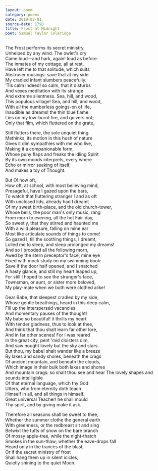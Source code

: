 ```yaml
---
layout: poem
category: poems
date: 2019-02-01
source-date: 1798
title: Frost at Midnight
poet: Samuel Taylor Coleridge
---
```

The Frost performs its secret ministry,  
Unhelped by any wind. The owlet's cry  
Came loud—and hark, again! loud as before.   
The inmates of my cottage, all at rest,  
Have left me to that solitude, which suits  
Abstruser musings: save that at my side  
My cradled infant slumbers peacefully.  
'Tis calm indeed! so calm, that it disturbs  
And vexes meditation with its strange  
And extreme silentness. Sea, hill, and wood,  
This populous village! Sea, and hill, and wood,  
With all the numberless goings-on of life,  
Inaudible as dreams! the thin blue flame  
Lies on my low-burnt fire, and quivers not;   
Only that film, which fluttered on the grate,  

Still flutters there, the sole unquiet thing.  
Methinks, its motion in this hush of nature  
Gives it dim sympathies with me who live,  
Making it a companionable form,  
Whose puny flaps and freaks the idling Spirit  
By its own moods interprets, every where  
Echo or mirror seeking of itself,  
And makes a toy of Thought.  
  
But O! how oft,   
How oft, at school, with most believing mind,  
Presageful, have I gazed upon the bars,  
To watch that fluttering stranger ! and as oft  
With unclosed lids, already had I dreamt  
Of my sweet birth-place, and the old church-tower,  
Whose bells, the poor man's only music, rang  
From morn to evening, all the hot Fair-day,  
So sweetly, that they stirred and haunted me  
With a wild pleasure, falling on mine ear  
Most like articulate sounds of things to come!  
So gazed I, till the soothing things, I dreamt,  
Lulled me to sleep, and sleep prolonged my dreams!  
And so I brooded all the following morn,  
Awed by the stern preceptor's face, mine eye  
Fixed with mock study on my swimming book:  
Save if the door half opened, and I snatched   
A hasty glance, and still my heart leaped up,  
For still I hoped to see the stranger's face,  
Townsman, or aunt, or sister more beloved,  
My play-mate when we both were clothed alike!  
  
Dear Babe, that sleepest cradled by my side,  
Whose gentle breathings, heard in this deep calm,  
Fill up the intersperséd vacancies  
And momentary pauses of the thought!  
My babe so beautiful! it thrills my heart  
With tender gladness, thus to look at thee,  
And think that thou shalt learn far other lore,  
And in far other scenes! For I was reared  
In the great city, pent 'mid cloisters dim,  
And saw nought lovely but the sky and stars.  
But thou, my babe! shalt wander like a breeze  
By lakes and sandy shores, beneath the crags  
Of ancient mountain, and beneath the clouds,  
Which image in their bulk both lakes and shores  
And mountain crags: so shalt thou see and hear 
The lovely shapes and sounds intelligible  
Of that eternal language, which thy God  
Utters, who from eternity doth teach  
Himself in all, and all things in himself.  
Great universal Teacher! he shall mould  
Thy spirit, and by giving make it ask.  
  
Therefore all seasons shall be sweet to thee,  
Whether the summer clothe the general earth  
With greenness, or the redbreast sit and sing  
Betwixt the tufts of snow on the bare branch  
Of mossy apple-tree, while the night-thatch  
Smokes in the sun-thaw; whether the eave-drops fall  
Heard only in the trances of the blast,  
Or if the secret ministry of frost  
Shall hang them up in silent icicles,  
Quietly shining to the quiet Moon. 
